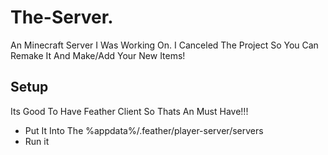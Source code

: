 # The-Server.
An Minecraft Server I Was Working On. I Canceled The Project So You Can Remake It And Make/Add Your New Items!

## Setup
Its Good To Have Feather Client So Thats An Must Have!!!
- Put It Into The %appdata%/.feather/player-server/servers
- Run it
